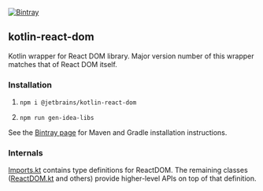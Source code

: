 [![Bintray](https://img.shields.io/bintray/v/kotlin/kotlin-js-wrappers/kotlin-react-dom)](https://bintray.com/kotlin/kotlin-js-wrappers/kotlin-react-dom)

## kotlin-react-dom

Kotlin wrapper for React DOM library. Major version number of this wrapper matches that of React DOM itself.

### Installation

1. `npm i @jetbrains/kotlin-react-dom`

2. `npm run gen-idea-libs`

See the [Bintray page](https://bintray.com/kotlin/kotlin-js-wrappers/kotlin-react-dom) for Maven and Gradle 
installation instructions.

### Internals
[Imports.kt](src/main/kotlin/react/dom/Imports.kt) contains type definitions for ReactDOM. The remaining classes 
([ReactDOM.kt](src/main/kotlin/react/dom/ReactDOM.kt) and others) provide higher-level APIs on top of that definition.
